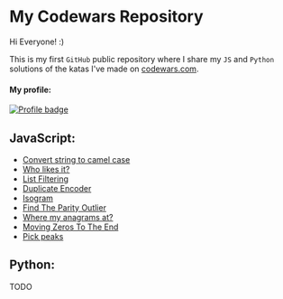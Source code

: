 # My Codewars Repository

Hi Everyone! :)

This is my first `GitHub` public repository where I share my `JS` and `Python` solutions of the katas I've made on [codewars.com](https://www.codewars.com/).


#### My profile:
[![Profile badge](https://www.codewars.com/users/taff1x/badges/large)](https://www.codewars.com/users/taff1x)

## JavaScript:

* [Convert string to camel case](./js/cw_01.js)
* [Who likes it?](./js/cw_02.js)
* [List Filtering](./js/cw_03.js)
* [Duplicate Encoder](./js/cw_04.js)
* [Isogram](./js/cw_05.js)
* [Find The Parity Outlier](./js/cw_06.js)
* [Where my anagrams at?](./js/cw_07.js)
* [Moving Zeros To The End](./js/cw_08.js)
* [Pick peaks](./js/cw_09.js)

## Python:

TODO